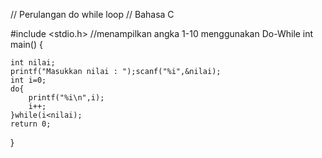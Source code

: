 // Perulangan do while loop
// Bahasa C

#include <stdio.h>
//menampilkan angka 1-10 menggunakan Do-While
int main() {
	
	int nilai;
	printf("Masukkan nilai : ");scanf("%i",&nilai);
	int i=0;
	do{
		printf("%i\n",i);
		i++;
	}while(i<nilai);
	return 0;
}
